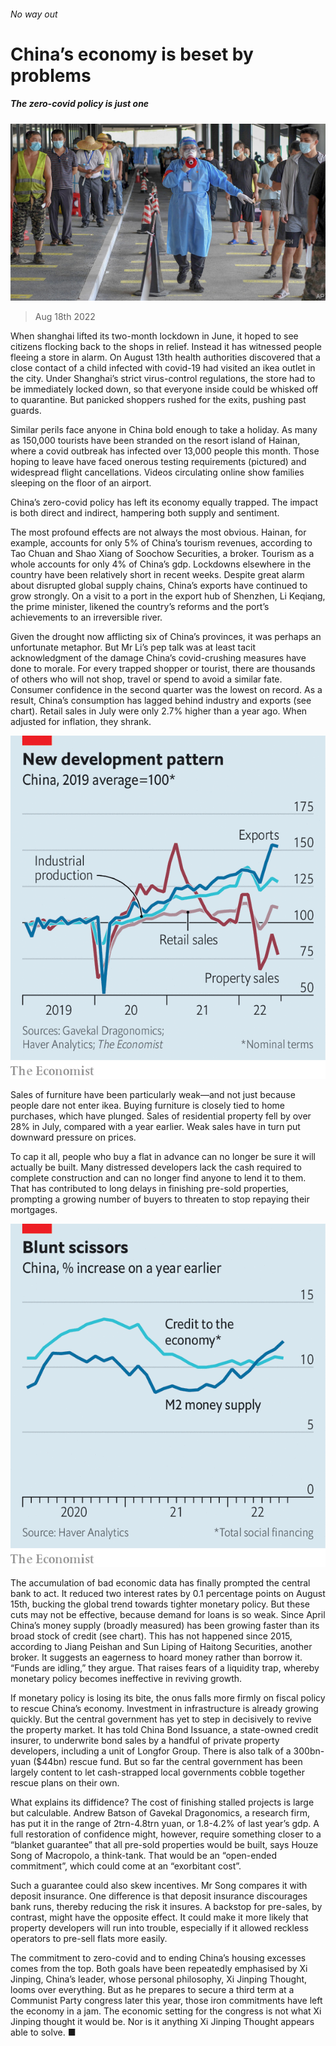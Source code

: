 ###### No way out

# China’s economy is beset by problems 

##### The zero-covid policy is just one 

![image](images/20220820_CNP001.jpg) 

> Aug 18th 2022 

When shanghai lifted its two-month lockdown in June, it hoped to see citizens flocking back to the shops in relief. Instead it has witnessed people fleeing a store in alarm. On August 13th health authorities discovered that a close contact of a child infected with covid-19 had visited an ikea outlet in the city. Under Shanghai’s strict virus-control regulations, the store had to be immediately locked down, so that everyone inside could be whisked off to quarantine. But panicked shoppers rushed for the exits, pushing past guards. 

Similar perils face anyone in China bold enough to take a holiday. As many as 150,000 tourists have been stranded on the resort island of Hainan, where a covid outbreak has infected over 13,000 people this month. Those hoping to leave have faced onerous testing requirements (pictured) and widespread flight cancellations. Videos circulating online show families sleeping on the floor of an airport.

China’s zero-covid policy has left its economy equally trapped. The impact is both direct and indirect, hampering both supply and sentiment. 

The most profound effects are not always the most obvious. Hainan, for example, accounts for only 5% of China’s tourism revenues, according to Tao Chuan and Shao Xiang of Soochow Securities, a broker. Tourism as a whole accounts for only 4% of China’s gdp. Lockdowns elsewhere in the country have been relatively short in recent weeks. Despite great alarm about disrupted global supply chains, China’s exports have continued to grow strongly. On a visit to a port in the export hub of Shenzhen, Li Keqiang, the prime minister, likened the country’s reforms and the port’s achievements to an irreversible river. 

Given the drought now afflicting six of China’s provinces, it was perhaps an unfortunate metaphor. But Mr Li’s pep talk was at least tacit acknowledgment of the damage China’s covid-crushing measures have done to morale. For every trapped shopper or tourist, there are thousands of others who will not shop, travel or spend to avoid a similar fate. Consumer confidence in the second quarter was the lowest on record. As a result, China’s consumption has lagged behind industry and exports (see chart). Retail sales in July were only 2.7% higher than a year ago. When adjusted for inflation, they shrank.

![image](images/20220820_CNC555.png) 


Sales of furniture have been particularly weak—and not just because people dare not enter ikea. Buying furniture is closely tied to home purchases, which have plunged. Sales of residential property fell by over 28% in July, compared with a year earlier. Weak sales have in turn put downward pressure on prices. 

To cap it all, people who buy a flat in advance can no longer be sure it will actually be built. Many distressed developers lack the cash required to complete construction and can no longer find anyone to lend it to them. That has contributed to long delays in finishing pre-sold properties, prompting a growing number of buyers to threaten to stop repaying their mortgages. 

![image](images/20220820_CNC550.png) 


The accumulation of bad economic data has finally prompted the central bank to act. It reduced two interest rates by 0.1 percentage points on August 15th, bucking the global trend towards tighter monetary policy. But these cuts may not be effective, because demand for loans is so weak. Since April China’s money supply (broadly measured) has been growing faster than its broad stock of credit (see chart). This has not happened since 2015, according to Jiang Peishan and Sun Liping of Haitong Securities, another broker. It suggests an eagerness to hoard money rather than borrow it. “Funds are idling,” they argue. That raises fears of a liquidity trap, whereby monetary policy becomes ineffective in reviving growth.

If monetary policy is losing its bite, the onus falls more firmly on fiscal policy to rescue China’s economy. Investment in infrastructure is already growing quickly. But the central government has yet to step in decisively to revive the property market. It has told China Bond Issuance, a state-owned credit insurer, to underwrite bond sales by a handful of private property developers, including a unit of Longfor Group. There is also talk of a 300bn-yuan ($44bn) rescue fund. But so far the central government has been largely content to let cash-strapped local governments cobble together rescue plans on their own.

What explains its diffidence? The cost of finishing stalled projects is large but calculable. Andrew Batson of Gavekal Dragonomics, a research firm, has put it in the range of 2trn-4.8trn yuan, or 1.8-4.2% of last year’s gdp. A full restoration of confidence might, however, require something closer to a “blanket guarantee” that all pre-sold properties would be built, says Houze Song of Macropolo, a think-tank. That would be an “open-ended commitment”, which could come at an “exorbitant cost”.

Such a guarantee could also skew incentives. Mr Song compares it with deposit insurance. One difference is that deposit insurance discourages bank runs, thereby reducing the risk it insures. A backstop for pre-sales, by contrast, might have the opposite effect. It could make it more likely that property developers will run into trouble, especially if it allowed reckless operators to pre-sell flats more easily.

The commitment to zero-covid and to ending China’s housing excesses comes from the top. Both goals have been repeatedly emphasised by Xi Jinping, China’s leader, whose personal philosophy, Xi Jinping Thought, looms over everything. But as he prepares to secure a third term at a Communist Party congress later this year, those iron commitments have left the economy in a jam. The economic setting for the congress is not what Xi Jinping thought it would be. Nor is it anything Xi Jinping Thought appears able to solve. ■


